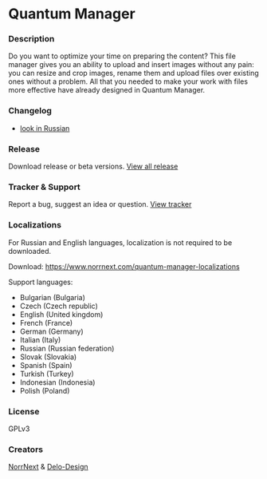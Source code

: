 # Quantum Manager

### Description
Do you want to optimize your time on preparing the content? This file manager gives you an ability to upload and insert images without any pain: you can resize and crop images, rename them and upload files over existing ones without a problem. All that you needed to make your work with files more effective have already designed in Quantum Manager.

### Changelog
- [look in Russian](https://github.com/Quantum-Manager/start/blob/master/ru.changelog.md)

### Release
Download release or beta versions.
[View all release](https://github.com/Quantum-Manager/start/releases)

### Tracker & Support
Report a bug, suggest an idea or question.
[View tracker](https://github.com/Quantum-Manager/tracker)

### Localizations
For Russian and English languages, localization is not required to be downloaded.

Download: https://www.norrnext.com/quantum-manager-localizations

Support languages:
- Bulgarian (Bulgaria)	
- Czech (Czech republic)	
- English (United kingdom)	
- French (France)
- German (Germany)
- Italian (Italy)
- Russian (Russian federation)	
- Slovak (Slovakia)	
- Spanish (Spain)	
- Turkish (Turkey)	
- Indonesian (Indonesia)	
- Polish (Poland)

### License
GPLv3

### Creators
[NorrNext](https://www.norrnext.com) & [Delo-Design](https://delo-design.ru)
